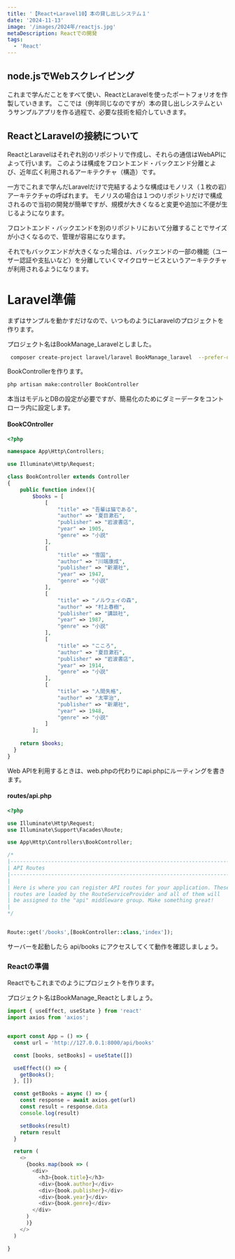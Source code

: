 ```yaml
---
title: '【React+Laravel10】本の貸し出しシステム１'
date: '2024-11-13'
image: '/images/2024年/reactjs.jpg'
metaDescription: Reactでの開発
tags:
  - 'React'
---
```

## node.jsでWebスクレイピング
これまで学んだことをすべて使い、ReactとLaravelを使ったポートフォリオを作製していきます。
ここでは（例年同じなのですが）本の貸し出しシステムというサンプルアプリを作る過程で、必要な技術を紹介していきます。


## ReactとLaravelの接続について
ReactとLaravelはそれぞれ別のリポジトリで作成し、それらの通信はWebAPIによって行います。
このようは構成をフロントエンド・バックエンド分離とよび、近年広く利用されるアーキテクチャ（構造）です。

一方でこれまで学んだLaravelだけで完結するような構成はモノリス（１枚の岩）アーキテクチャの呼ばれます。
モノリスの場合は１つのリポジトリだけで構成されるので当初の開発が簡単ですが、規模が大きくなると変更や追加に不便が生じるようになります。

フロントエンド・バックエンドを別のリポジトリにおいて分離することでサイズが小さくなるので、管理が容易になります。

それでもバックエンドが大きくなった場合は、バックエンドの一部の機能（ユーザー認証や支払いなど）を分離していくマイクロサービスというアーキテクチャが利用されるようになります。



# Laravel準備

まずはサンプルを動かすだけなので、いつものようにLaravelのプロジェクトを作ります。

プロジェクト名はBookManage_Laravelとしました。

```bash
 composer create-project laravel/laravel BookManage_laravel  --prefer-dist "10.*"
```

BookControllerを作ります。
```bash
php artisan make:controller BookController
```


本当はモデルとDBの設定が必要ですが、簡易化のためにダミーデータをコントローラ内に設定します。

#### BookCOntroller
```php
<?php

namespace App\Http\Controllers;

use Illuminate\Http\Request;

class BookController extends Controller
{
    public function index(){
        $books = [
            [
                "title" => "吾輩は猫である",
                "author" => "夏目漱石",
                "publisher" => "岩波書店",
                "year" => 1905,
                "genre" => "小説"
            ],
            [
                "title" => "雪国",
                "author" => "川端康成",
                "publisher" => "新潮社",
                "year" => 1947,
                "genre" => "小説"
            ],
            [
                "title" => "ノルウェイの森",
                "author" => "村上春樹",
                "publisher" => "講談社",
                "year" => 1987,
                "genre" => "小説"
            ],
            [
                "title" => "こころ",
                "author" => "夏目漱石",
                "publisher" => "岩波書店",
                "year" => 1914,
                "genre" => "小説"
            ],
            [
                "title" => "人間失格",
                "author" => "太宰治",
                "publisher" => "新潮社",
                "year" => 1948,
                "genre" => "小説"
            ]
        ];
    
    return $books;
  }
}

```

Web APIを利用するときは、web.phpの代わりにapi.phpにルーティングを書きます。

#### routes/api.php

```php
<?php

use Illuminate\Http\Request;
use Illuminate\Support\Facades\Route;

use App\Http\Controllers\BookController;

/*
|--------------------------------------------------------------------------
| API Routes
|--------------------------------------------------------------------------
|
| Here is where you can register API routes for your application. These
| routes are loaded by the RouteServiceProvider and all of them will
| be assigned to the "api" middleware group. Make something great!
|
*/


Route::get('/books',[BookController::class,'index']);
```

サーバーを起動したら api/books にアクセスしてくて動作を確認しましょう。


### Reactの準備

Reactでもこれまでのようにプロジェクトを作ります。

プロジェクト名はBookManage_Reactとしましょう。



```js
import { useEffect, useState } from 'react'
import axios from 'axios';


export const App = () => {
  const url = 'http://127.0.0.1:8000/api/books'

  const [books, setBooks] = useState([])

  useEffect(() => {
    getBooks();
  }, [])

  const getBooks = async () => {
    const response = await axios.get(url)
    const result = response.data
    console.log(result)

    setBooks(result)
    return result
  }

  return (
    <>
      {books.map(book => (
        <div>
          <h3>{book.title}</h3>
          <div>{book.author}</div>
          <div>{book.publisher}</div>
          <div>{book.year}</div>
          <div>{book.genre}</div>
        </div>
      )
      )}
    </>
  )

}

```